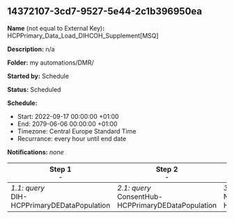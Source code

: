 ## 14372107-3cd7-9527-5e44-2c1b396950ea

**Name** (not equal to External Key)**:** HCPPrimary_Data_Load_DIHCOH_Supplement[MSQ]

**Description:** n/a

**Folder:** my automations/DMR/

**Started by:** Schedule

**Status:** Scheduled

**Schedule:**

* Start: 2022-09-17 00:00:00 +01:00
* End: 2079-06-06 00:00:00 +01:00
* Timezone: Central Europe Standard Time
* Recurrance: every hour until end date

**Notifications:** _none_


| Step 1<br>_<small>-</small>_ | Step 2<br>_<small>-</small>_ | Step 3<br>_<small>-</small>_ | Step 4<br>_<small>-</small>_ |
| --- | --- | --- | --- |
| _1.1: query_<br>DIH-HCPPrimaryDEDataPopulation | _2.1: query_<br>ConsentHub-HCPPrimaryDEDataPopulation | _3.1: query_<br>NoPrimaryinCOH-HCPPrimaryDEDataPopulation | _4.1: query_<br>Token-HCPPrimaryDEDataPopulation |
